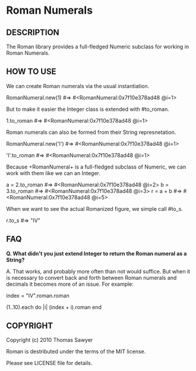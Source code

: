 Roman Numerals
==============

DESCRIPTION
-----------

The Roman library provides a full-fledged Numeric subclass
for working in Roman Numerals.

HOW TO USE
----------

We can create Roman numerals via the usual instantiation.

  RomanNumeral.new(1)    #=> #<RomanNumeral:0x7f10e378ad48 @i=1>

But to make it easier the Integer class is extended with #to_roman.

  1.to_roman             #=> #<RomanNumeral:0x7f10e378ad48 @i=1>

Roman numerals can also be formed from their String represnetation.

  RomanNumeral.new('I')  #=> #<RomanNumeral:0x7f10e378ad48 @i=1>

  'I'.to_roman           #=> #<RomanNumeral:0x7f10e378ad48 @i=1>

Because +RomanNumeral+ is a full-fledged subclass of Numeric,
we can work with them like we can an Integer.

   a = 2.to_roman   #=> #<RomanNumeral:0x7f10e378ad48 @i=2>
   b = 3.to_roman   #=> #<RomanNumeral:0x7f10e378ad48 @i=3>
   r = a + b        #=> #<RomanNumeral:0x7f10e378ad48 @i=5>

When we want to see the actual Romanized figure, we simple
call #to_s.

   r.to_s           #=> "IV"


FAQ
---

<b>Q. What didn't you just extend Integer to return the Roman
numeral as a String?</b>

A. That works, and probably more often than not would suffice.
But when it is necessary to convert back and forth between Roman
numerals and decimals it becomes more of an issue. For example:

  index = "IV".roman.roman

  (1..10).each do |i|
    (index + i).roman
  end


COPYRIGHT
---------

Copyright (c) 2010 Thomas Sawyer

Roman is destributed under the terms of the MIT license.

Please see LICENSE file for details.

